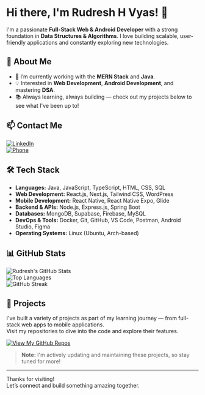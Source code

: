 # Hi there, I'm Rudresh H Vyas! 👋

I'm a passionate **Full-Stack Web & Android Developer** with a strong foundation in **Data Structures & Algorithms**. I love building scalable, user-friendly applications and constantly exploring new technologies.

## 🚀 About Me

- 🔭 I’m currently working with the **MERN Stack** and **Java**.
- 💡 Interested in **Web Development**, **Android Development**, and mastering **DSA**.
- 📚 Always learning, always building — check out my projects below to see what I've been up to!

## 📫 Contact Me

[![LinkedIn](https://img.shields.io/badge/LinkedIn-Rudresh%20H%20Vyas-blue?logo=linkedin&style=for-the-badge)](https://www.linkedin.com/in/rudresh-h-vyas)  
[![Phone](https://img.shields.io/badge/Phone-+91%2091503%2002455-brightgreen?style=for-the-badge&logo=phone)](tel:+919150302455)

## 🛠️ Tech Stack

- **Languages:** Java, JavaScript, TypeScript, HTML, CSS, SQL
- **Web Development:** React.js, Next.js, Tailwind CSS, WordPress
- **Mobile Development:** React Native, React Native Expo, Glide
- **Backend & APIs:** Node.js, Express.js, Spring Boot
- **Databases:** MongoDB, Supabase, Firebase, MySQL
- **DevOps & Tools:** Docker, Git, GitHub, VS Code, Postman, Android Studio, Figma
- **Operating Systems:** Linux (Ubuntu, Arch-based)

## 📊 GitHub Stats

![Rudresh's GitHub Stats](https://github-readme-stats.vercel.app/api?username=rhv1501&show_icons=true&theme=radical)  
![Top Languages](https://github-readme-stats.vercel.app/api/top-langs/?username=rhv1501&layout=compact&theme=radical)  
![GitHub Streak](https://github-readme-streak-stats.herokuapp.com/?user=rhv1501&theme=radical)

## 📂 Projects

I've built a variety of projects as part of my learning journey — from full-stack web apps to mobile applications.  
Visit my repositories to dive into the code and explore their features.

[![View My GitHub Repos](https://img.shields.io/badge/GitHub-Repositories-181717?logo=github&style=for-the-badge)](https://github.com/rhv1501?tab=repositories)

> **Note:** I'm actively updating and maintaining these projects, so stay tuned for more!

---

Thanks for visiting!  
Let’s connect and build something amazing together.
